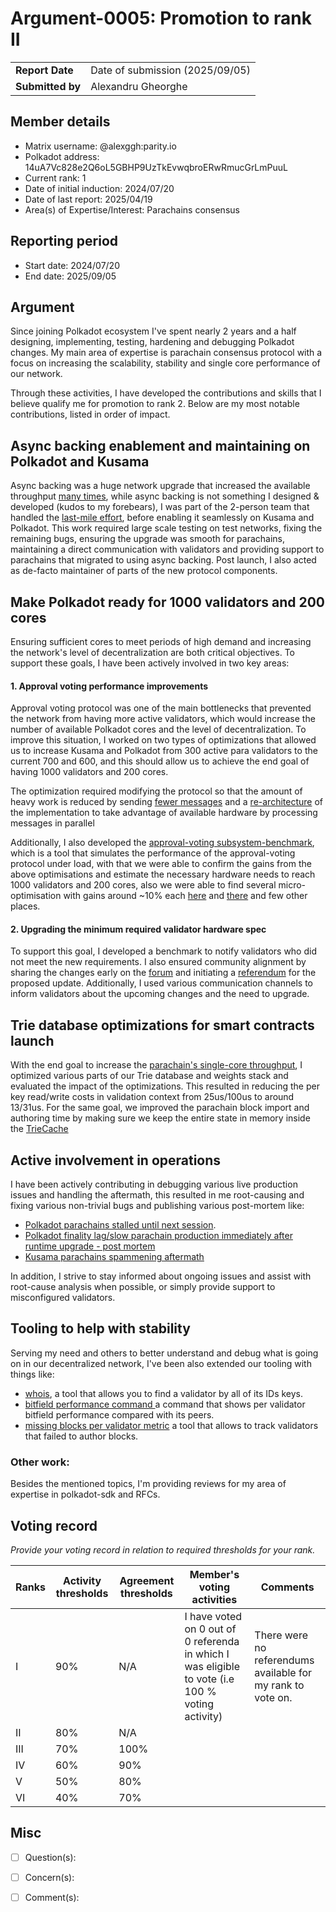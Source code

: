 # Argument-0005: Promotion to rank II

|                 |                                                                                             |
| --------------- | ------------------------------------------------------------------------------------------- |
| **Report Date** | Date of submission (2025/09/05)                                                             |
| **Submitted by**|  Alexandru Gheorghe                                                                         |


## Member details

- Matrix username: @alexggh:parity.io
- Polkadot address: 14uA7Vc828e2Q6oL5GBHP9UzTkEvwqbroERwRmucGrLmPuuL
- Current rank: 1
- Date of initial induction: 2024/07/20
- Date of last report: 2025/04/19
- Area(s) of Expertise/Interest: Parachains consensus


## Reporting period

- Start date: 2024/07/20
- End date: 2025/09/05


## Argument

Since joining Polkadot ecosystem I've spent nearly 2 years and a half designing, implementing, testing, hardening and debugging Polkadot changes. My main area of expertise is parachain consensus protocol with a focus on increasing the scalability, stability and single core performance of our network.

Through these activities, I have developed the contributions and skills that I believe qualify me for promotion to rank 2. Below are my most notable contributions, listed in order of impact.

## Async backing enablement and maintaining on Polkadot and Kusama

Async backing was a huge network upgrade that increased the available throughput [many times](https://polkadot.com/blog/the-way-to-a-10x-throughput-lift-on-parachains/), while async backing is not something I designed & developed (kudos to my forebears), I was part of the 2-person team that handled the [last-mile effort](https://github.com/paritytech/polkadot-sdk/issues/3226), before enabling it seamlessly on Kusama and Polkadot. This work required large scale testing on test networks, fixing the remaining bugs, ensuring the upgrade was smooth for parachains, maintaining a direct communication with validators and providing support to parachains that migrated to using async backing. Post launch, I also acted as de-facto maintainer of parts of the new protocol components. 

## Make Polkadot ready for 1000 validators and 200 cores

Ensuring sufficient cores to meet periods of high demand and increasing the network's level of decentralization are both critical objectives. To support these goals, I have been actively involved in two key areas:

#### 1. Approval voting performance improvements

Approval voting protocol was one of the main bottlenecks that prevented the network from having more active validators, which would increase the number of available Polkadot cores and the level of decentralization. To improve this situation, I worked on two types of optimizations that allowed us to increase Kusama and Polkadot from 300 active para validators to the current 700 and 600, and this should allow us to achieve the end goal of having 1000 validators and 200 cores.

The optimization required modifying the protocol so that the amount of heavy work is reduced by sending [fewer messages](https://github.com/paritytech/polkadot-sdk/pull/1191) and a [re-architecture](https://github.com/paritytech/polkadot-sdk/pull/4849) of the implementation to
take advantage of available hardware by processing messages in parallel

Additionally, I also developed the [approval-voting subsystem-benchmark](https://github.com/paritytech/polkadot-sdk/pull/2621), which is a tool that simulates the performance of the approval-voting protocol under load, with that we were able to confirm the gains from the above optimisations and estimate the necessary hardware needs to reach 1000 validators and 200 cores, also we were able to find several micro-optimisation with gains around ~10% each [here](https://github.com/paritytech/polkadot-sdk/pull/5411) and [there](https://github.com/paritytech/polkadot-sdk/pull/4848) and few other places.

#### 2. Upgrading the minimum required validator hardware spec

To support this goal, I developed a benchmark to notify validators who did not meet the new requirements. I also ensured community alignment by sharing the changes early on the [forum](https://forum.polkadot.network/t/rfc-increasing-recommended-minimum-core-count-for-reference-hardware/8156/10) and initiating a [referendum](https://polkadot.subsquare.io/referenda/1051) for the proposed update. Additionally, I used various communication channels to inform validators about the upcoming changes and the need to upgrade.

## Trie database optimizations for smart contracts launch

With the end goal to increase the [parachain's single-core throughput](https://github.com/paritytech/polkadot-sdk/issues/6131), I optimized various parts of our Trie database and weights stack and evaluated the impact of the optimizations. This resulted in reducing the per key read/write costs in validation context from 25us/100us to around 13/31us. For the same goal, we improved the parachain block import and authoring time by making sure we keep the entire state in memory inside the [TrieCache](https://github.com/paritytech/polkadot-sdk/pull/7682)

## Active involvement in operations

I have been actively contributing in debugging various live production issues and handling the aftermath, this resulted in me root-causing and fixing various non-trivial bugs and publishing various post-mortem like:
- [Polkadot parachains stalled until next session](https://forum.polkadot.network/t/2024-04-21-polkadot-parachains-stalled-until-next-session/7526).
- [Polkadot finality lag/slow parachain production immediately after runtime upgrade - post mortem](https://forum.polkadot.network/t/2024-09-17-polkadot-finality-lag-slow-parachain-production-immediately-after-runtime-upgrade-post-mortem/10057)
- [Kusama parachains spammening aftermath](https://forum.polkadot.network/t/2025-11-25-kusama-parachains-spammening-aftermath/11108)

In addition, I strive to stay informed about ongoing issues and assist with root-cause analysis when possible, or simply provide support to misconfigured validators.

## Tooling to help with stability

Serving my need and others to better understand and debug what is going on in our decentralized network, I've been also extended our tooling with things like:
- [whois](https://github.com/paritytech/polkadot-introspector/pull/794), a tool that allows you to find a validator by all of its IDs keys.
- [bitfield performance command ](https://github.com/paritytech/polkadot-introspector/pull/834) a command that shows per validator bitfield performance compared with its peers.
- [missing blocks per validator metric](https://github.com/paritytech/polkadot-introspector/pull/900) a tool that allows to track validators that failed to author blocks.


### Other work:

Besides the mentioned topics, I'm providing reviews for my area of expertise in polkadot-sdk and RFCs.

## Voting record
*Provide your voting record in relation to required thresholds for your rank.*

|  Ranks | Activity thresholds | Agreement thresholds | Member's voting activities | Comments |
|---|---|---|---|---|
|I  |90%   |N/A   | I have voted on 0 out of 0 referenda in which I was eligible to vote (i.e 100 % voting activity)  | There were no referendums available for my rank to vote on. |
|II |80%   |N/A   |   |  |
|III|70%   |100%  |   |  |
|IV |60%   |90%   |   |  |
|V  |50%   |80%   |   |  |
|VI |40%   |70%   |   |  |


## Misc

- [ ] Question(s):

- [ ] Concern(s):

- [ ] Comment(s):
